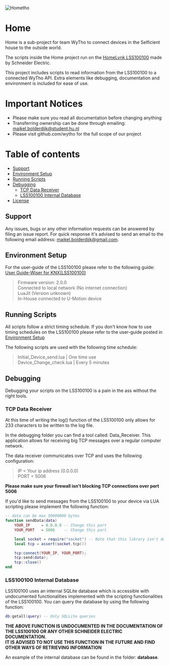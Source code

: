 
![Hometho](https://github.com/wytho/home/misc/images/HomeTho.png "HomeTho Logo")
# Home
Home is a sub-project for team WyTho to connect devices in the Selficient house to the outside world.

The scripts inside the Home project run on the [HomeLynk LSS100100](https://www.schneider-electric.com/en/product/LSS100100/wiser-for-knx-logic-controller/) made by Schneider Electric.

This project includes scripts to read information from the LSS100100 to a connected WyTho API. Extra elements like debugging, documentation and environment is included for ease of use.

# Important Notices
 * Please make sure you read all documentation before changing anything
 * Transferring ownership can be done through emailing: maikel.bolderdijk@student.hu.nl
 * Please visit github.com/wytho for the full scope of our project

# Table of contents
* [Support](Support)
* [Environment Setup](Environment-setup)
* [Running Scripts](Running-scripts)
* [Debugging](Debugging)
    - [TCP Data Receiver](TCP-Data-Receiver)
    - [LSS100100 Internal Database](LSS100100-internal-database)
* [License](License)

## Support
Any issues, bugs or any other information requests can be answered by filing an issue report. For quick response it's advised to send an email to the following email address: [maikel.bolderdijk@gmail.com](mailto:maikel.bolderdijk@student.hu.nl).

## Environment Setup
For the user-guide of the LSS100100 please refer to the following guide: [User Guide-Wiser for KNX(LSS100100)](http://download.schneider-electric.com/files?p_enDocType=User+guide&p_File_Name=AR1740_EdI_User_Wiser_for_KNX_EN.pdf&p_Doc_Ref=AR1740_EdI_EN)

> Firmware version: 2.0.0 <br/>
> Connected to local network (No internet connection)<br/>
> LuaJit (Version unknown)<br/>
> In-House connected to U-Motion device

## Running Scripts
All scripts follow a strict timing schedule. If you don't know how to use timing schedules on the LSS100100 please refer to the user-guide posted in [Environment Setup](Environment-Setup)

The following scripts are used with the following time schedule:
> Initial_Device_send.lua | One time use <br/>
> Device_Change_check.lua | Every 5 minutes

## Debugging
Debugging your scripts on the LSS100100 is a pain in the ass without the right tools. <br/>

### TCP Data Receiver
At this time of writing the log() function of the LSS100100 only allows for 233 characters to be written to the log file. <br/>

In the debugging folder you can find a tool called: Data_Receiver. This application allows for receiving big TCP messages over a regular computer network.

The data receiver communicates over TCP and uses the following configuration:
> IP = Your ip address (0.0.0.0) <br/>
> PORT = 5006

__Please make sure your firewall isn't blocking TCP connections over port 5006__

If you'd like to send messages from the LSS100100 to your device via LUA scripting please implement the following function:

```LUA
-- data can be max 50000000 bytes
function sendData(data)
    YOUR_IP     = 0.0.0.0 -- Change this part
    YOUR_PORT   = 5006    -- Change this part

    local socket = require("socket") -- Note that this library isn't documented anywhere at this point of time
    local tcp = assert(socket.tcp())

    tcp:connect(YOUR_IP, YOUR_PORT);
    tcp:send(data);
    tcp::close()
end
```

### LSS100100 Internal Database
LSS100100 uses an internal SQLite database which is accessible with undocumented functionalities implemented with the scripting functionalities of the LSS100100. You can query the database by using the following function:

```LUA
db:getall(query) -- Only SQLLite queries
```

__THE ABOVE FUNCTION IS UNDOCUMENTED IN THE DOCUMENTATION OF THE LSS100100 OR ANY OTHER SCHNEIDER ELECTRIC DOCUMENTATION.__<br/>
__IT IS ADVISED TO NOT USE THIS FUNCTION IN THE FUTURE AND FIND OTHER WAYS OF RETRIEVING INFORMATION__

An example of the internal database can be found in the folder: __database__.

